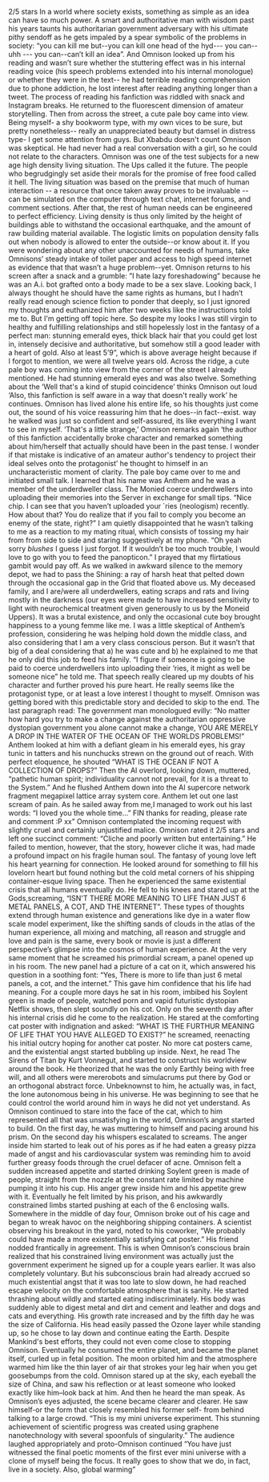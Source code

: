 2/5 stars
In a world where society exists, something as simple as an idea can have so much power. A smart and authoritative man with wisdom past his years taunts his authoritarian government adversary with his ultimate pithy sendoff as he gets impaled by a spear symbolic of the problems in society: “you can kill me but--you can kill one head of the hyd--- you can-- uhh --- you can--can’t kill an idea”. And 
Omnison looked up from his reading and wasn’t sure whether the stuttering effect was in his internal reading voice (his speech problems extended into his internal monologue) or whether they were in the text-- he had terrible reading comprehension due to phone addiction, he lost interest after reading anything longer than a tweet. The process of reading his fanfiction was riddled with snack and Instagram breaks. He returned to the fluorescent dimension of amateur storytelling. Then from across the street, a cute pale boy came into view. Being myself- a shy bookworm type, with my own vices to be sure, but pretty nonetheless-- really an unappreciated beauty but damsel in distress type- I get some attention from guys. But Xbabdu doesn't count
Omnison was skeptical. He had never had a real conversation with a girl, so he could not relate to the characters. Omnison was one of the test subjects for a new age high density living situation. The Ups called it the future. The people who begrudgingly set aside their morals for the promise of free food called it hell.
The living situation was based on the premise that much of human interaction -- a resource that once taken away proves to be invaluable -- can be simulated on the computer through text chat, internet forums, and comment sections. After that, the rest of human needs can be engineered to perfect efficiency. Living density is thus only limited by the height of buildings able to withstand the occasional earthquake, and the amount of raw building material available. The logistic limits on population density falls out when nobody is allowed to enter the outside--or know about it. If you were wondering about any other unaccounted for needs of humans, take Omnisons’ steady intake of toilet paper and access to high speed internet as evidence that that wasn’t a huge problem--yet. Omnison returns to his screen after a snack and a grumble: ”I hate lazy foreshadowing” 
because he was an A.i. bot grafted onto a body made to be a sex slave. Looking back, I always thought he should have the same rights as humans, but I hadn’t really read enough science fiction to ponder that deeply, so I just ignored my thoughts and euthanized him after two weeks like the instructions told me to. But I'm getting off topic here. So despite my looks I was still virgin to healthy and fulfilling relationships and still hopelessly lost in the fantasy of a perfect man: stunning emerald eyes, thick black hair that you could get lost in, intensely decisive and authoritative, but somehow still a good leader with a heart of gold. Also at least 5’9”, which is above average height because if I forgot to mention, we were
all twelve years old. Across the ridge, a cute pale boy was coming into view from the corner of the street I already mentioned. He had stunning emerald eyes and was also twelve. Something about the ‘Well that's a kind of stupid coincidence’ thinks Omnison out loud ‘Also, this fanfiction is self aware in a way that doesn't really work’ he continues. Omnison has lived alone his entire life, so his thoughts just come out, the sound of his voice reassuring him that he does--in fact--exist. way he walked was just so confident and self-assured, its like everything I want to see in myself. 
‘That's a little strange,’ Omnison remarks again ‘the author of this fanfiction accidentally broke character and remarked something about him/herself that actually should have been in the past tense. I wonder if that mistake is indicative of an amateur author's tendency to project their ideal selves onto the protagonist’ he thought to himself in an uncharacteristic moment of clarity.
The pale boy came over to me and initiated small talk. I learned that his name was Anthem and he was a member of the underdweller class. The Monied coerce underdwellers into uploading their memories into the Server in exchange for small tips. “Nice chip. I can see that you haven’t uploaded your `ries (neologism) recently. How about that? You do realize that if you fail to comply you become an enemy of the state, right?” I am quietly disappointed that he wasn’t talking to me as a reaction to my mating ritual, which consists of tossing my hair from from side to side and staring suggestively at my phone. “Oh yeah sorry *blushes* I guess I just forgot. If it wouldn’t be too much trouble, I would love to go with you to feed the panopticon.” I prayed that my flirtatious gambit would pay off. As we walked in awkward silence to the memory depot, we had to pass the Shining: a ray of harsh heat that pelted down through the occasional gap in the Grid that floated above us. My deceased family, and I are/were all underdwellers, eating scraps and rats and living mostly in the darkness (our eyes were made to have increased sensitivity to light with neurochemical treatment given generously to us by the Moneid Uppers). It was a brutal existence, and only the occasional cute boy brought happiness to a young femme like me. I was a little skeptical of Anthem’s profession, considering he was helping hold down the middle class, and also considering that I am a very class conscious person. But it wasn’t that big of a deal considering that a) he was cute and b) he explained to me that he only did this job to feed his family. “I figure if someone is going to be paid to coerce underdwellers into uploading their ‘ries, it might as well be someone nice” he told me. That speech really cleared up my doubts of his character and further proved his pure heart. He really seems like the protagonist type, or at least a love interest I thought to myself. 
Omnison was getting bored with this predictable story and decided to skip to the end. The last paragraph read: 
The government man monologued evilly: “No matter how hard you try to make a change against the authoritarian oppressive dystopian government you alone cannot make a change, YOU ARE MERELY A DROP IN THE WATER OF THE OCEAN OF THE WORLDS PROBLEMS!” Anthem looked at him with a defiant gleam in his emerald eyes, his gray tunic in tatters and his nunchucks strewn on the ground out of reach. With perfect eloquence, he shouted “WHAT IS THE OCEAN IF NOT A COLLECTION OF DROPS?” Then the AI overlord, looking down, muttered, “pathetic human spirit; individuality cannot not prevail, for it is a threat to the System.” And he flushed Anthem down into the AI supercore network fragment megapixel lattice array system core. Anthem let out one last scream of pain. As he sailed away from me,I managed to work out his last words: “I loved you the whole time…”
FIN 
thanks for reading, please rate and comment :P xx” 
Omnison contemplated the incoming request with slightly cruel and certainly unjustified malice. Omnison rated it 2/5 stars and left one succinct comment: “Cliche and poorly written but entertaining.” He failed to mention, however, that the story, however cliche it was, had made a profound impact on his fragile human soul. The fantasy of young love left his heart yearning for connection. He looked around for something to fill his lovelorn heart but found nothing but the cold metal corners of his shipping container-esque living space. Then he experienced the same existential crisis that all humans eventually do. He fell to his knees and stared up at the Gods,screaming, “ISN'T THERE MORE MEANING TO LIFE THAN JUST 6 METAL PANELS, A COT, AND THE INTERNET”. These types of thoughts extend through human existence and generations like dye in a water flow scale model experiment, like the shifting sands of clouds in the atlas of the human experience, all mixing and matching, all reason and struggle and love and pain is the same, every book or movie is just a different perspective’s glimpse into the cosmos of human experience. At the very same moment that he screamed his primordial scream, a panel opened up in his room. The new panel had a picture of a cat on it, which answered his question in a soothing font: “Yes, There is more to life than just 6 metal panels, a cot, and the internet.” This gave him confidence that his life had meaning. For a couple more days he sat in his room, imbibed his Soylent green is made of people, watched porn and vapid futuristic dystopian Netflix shows, then slept soundly on his cot. Only on the seventh day after his internal crisis did he come to the realization. He stared at the comforting cat poster with indignation and asked: “WHAT IS THE FURTHUR MEANING OF LIFE THAT YOU HAVE ALLEGED TO EXIST?” he screamed, reenacting his initial outcry hoping for another cat poster. No more cat posters came, and the existential angst started bubbling up inside. Next, he read The Sirens of Titan by Kurt Vonnegut, and started to construct his worldview around the book. He theorized that he was the only Earthly being with free will, and all others were mererobots and simulacrums put there by God or an orthogonal abstract force. Unbeknownst to him, he actually was, in fact, the lone autonomous being in his universe. He was beginning to see that he could control the world around him in ways he did not yet understand. As Omnison continued  to stare into the face of the cat, which to him represented all that was unsatisfying in the world, Omnison’s angst started to build. On the first day, he was muttering to himself and pacing around his prism. On the second day his whispers escalated to screams. The anger inside him started to leak out of his pores as if he had eaten a greasy pizza made of angst and his cardiovascular system was reminding him to avoid further greasy foods through the cruel defacer of acne. Omnison felt a sudden increased appetite and started drinking Soylent green is made of people, straight from the nozzle at the constant rate limited by machine pumping it into his cup. His anger grew inside him and his appetite grew with it. Eventually he felt limited by his prison, and his awkwardly constrained limbs started pushing at each of the 6 enclosing walls. Somewhere in the middle of day four, Omnison broke out of his cage and began to wreak havoc on the neighboring shipping containers. A scientist observing his breakout in the yard, noted to his coworker, “We probably could have made a more existentially satisfying cat poster.” His friend nodded frantically in agreement. This is when Omnison’s conscious brain realized that his constrained living environment was actually just the government experiment he signed up for a couple years earlier. It was also completely voluntary. But his subconscious brain had already accrued so much existential angst that it was too late to slow down, he had reached escape velocity on the comfortable atmosphere that is sanity. He started thrashing about wildly and started eating indiscriminately. His body was suddenly able to digest metal and dirt and cement and leather and dogs and cats and everything. His growth rate increased and by the fifth day he was the size of California. His head easily passed the Ozone layer while standing up, so he  chose to lay down and continue eating the Earth. Despite Mankind's best efforts, they could not even come close to stopping Omnison. Eventually he consumed the entire planet, and became the planet itself, curled up in fetal position. The moon orbited him and the atmosphere warmed him like the thin layer of air that strokes your leg hair when you get goosebumps from the cold. Omnison stared up at the sky, each eyeball the size of China, and saw his reflection or at least someone who looked exactly like him–look back at him. And then he heard the man speak. As Omnison’s eyes adjusted, the scene became clearer and clearer. He saw himself-or the form that closely resembled his former self- from behind talking to a large crowd. “This is my mini universe experiment. This stunning achievement of scientific progress was created using graphene nanotechnology with several spoonfuls of singularity.” The audience laughed appropriately and proto-Omnison continued “You have just witnessed the final poetic moments of the first ever mini universe with a clone of myself being the focus. It really goes to show that we do, in fact, live in a society. Also, global warming”
